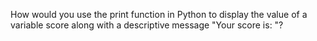 How would you use the print function in Python to display the value of a variable score along with a descriptive message "Your score is: "?